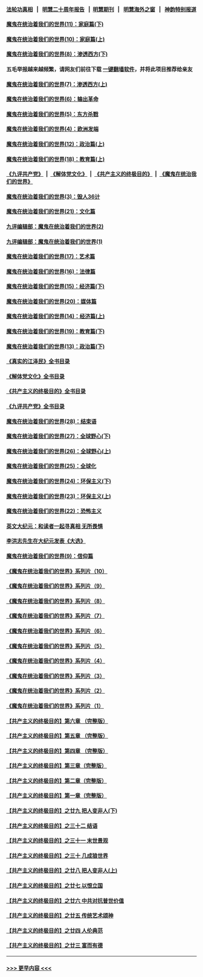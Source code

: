 #### [法轮功真相](https://github.com/gfw-breaker/truth/blob/master/README.md?t=0) &nbsp;&nbsp;|&nbsp;&nbsp; [明慧二十周年报告](https://github.com/gfw-breaker/mh-reports/blob/master/README.md?t=0) &nbsp;&nbsp;|&nbsp;&nbsp;[明慧期刊](https://github.com/gfw-breaker/mh-qikan) &nbsp;&nbsp;|&nbsp;&nbsp; [明慧海外之窗](https://github.com/gfw-breaker/mh-news/blob/master/README.md?t=0) &nbsp;&nbsp;|&nbsp;&nbsp; [神韵特别报道](https://github.com/gfw-breaker/mh-news/blob/master/shenyun.md?t=0)
#### [魔鬼在统治着我们的世界(11)：家庭篇(下)](../pages/nsc422/n10440961.md?t=11181501) 
#### [魔鬼在统治着我们的世界(10)：家庭篇(上)](../pages/nsc422/n10435448.md?t=11181501) 
#### [魔鬼在统治着我们的世界(8)：渗透西方(下)](../pages/nsc422/n10429603.md?t=11181501) 
#### 五毛举报越来越频繁，请网友们前往下载 [一键翻墙软件](https://github.com/gfw-breaker/ssr-accounts)，并将此项目推荐给亲友
#### [魔鬼在统治着我们的世界(7)：渗透西方(上)](../pages/nsc422/n10426013.md?t=11181501) 
#### [魔鬼在统治着我们的世界(6)：输出革命](../pages/nsc422/n10421536.md?t=11181501) 
#### [魔鬼在统治着我们的世界(5)：东方杀戮](../pages/nsc422/n10417707.md?t=11181501) 
#### [魔鬼在统治着我们的世界(4)：欧洲发端](../pages/nsc422/n10414890.md?t=11181501) 
#### [魔鬼在统治着我们的世界(12)：政治篇(上)](../pages/nsc422/n10444576.md?t=11181501) 
#### [魔鬼在统治着我们的世界(18)：教育篇(上)](../pages/nsc422/n10526970.md?t=11181501) 
#### [《九评共产党》](https://github.com/begood0513/9ping.md/blob/master/README.md) &nbsp;|&nbsp; [《解体党文化》](../../../../jtdwh.md/blob/master/README.md)  &nbsp;|&nbsp; [《共产主义的终极目的》](../../../../gczydzjmd.md/blob/master/README.md) &nbsp;|&nbsp; [《魔鬼在统治我们的世界》](../../../../mgztzwmdsj.md/blob/master/README.md) 
#### [魔鬼在统治着我们的世界(3)：毁人36计](../pages/nsc422/n10411583.md?t=11181501) 
#### [魔鬼在统治着我们的世界(21)：文化篇](../pages/nsc422/n10597706.md?t=11181501) 
#### [九评编辑部：魔鬼在统治着我们的世界(2)](../pages/nsc422/n10410036.md?t=11181501) 
#### [九评编辑部：魔鬼在统治着我们的世界(1)](../pages/nsc422/n10406825.md?t=11181501) 
#### [魔鬼在统治着我们的世界(17)：艺术篇](../pages/nsc422/n10499093.md?t=11181501) 
#### [魔鬼在统治着我们的世界(16)：法律篇](../pages/nsc422/n10485969.md?t=11181501) 
#### [魔鬼在统治着我们的世界(15)：经济篇(下)](../pages/nsc422/n10469975.md?t=11181501) 
#### [魔鬼在统治着我们的世界(20)：媒体篇](../pages/nsc422/n10586579.md?t=11181501) 
#### [魔鬼在统治着我们的世界(14)：经济篇(上)](../pages/nsc422/n10457370.md?t=11181501) 
#### [魔鬼在统治着我们的世界(19)：教育篇(下)](../pages/nsc422/n10564808.md?t=11181501) 
#### [魔鬼在统治着我们的世界(13)：政治篇(下)](../pages/nsc422/n10448270.md?t=11181501) 
#### [《真实的江泽民》全书目录](../pages/nsc422/n13721399.md?t=11181501) 
#### [《解体党文化》全书目录](../pages/nsc422/n13721157.md?t=11181501) 
#### [《共产主义的终极目的》全书目录](../pages/nsc422/n13721048.md?t=11181501) 
#### [《九评共产党》全书目录](../pages/nsc422/n13708085.md?t=11181501) 
#### [魔鬼在统治着我们的世界(28)：结束语](../pages/nsc422/n10936246.md?t=11181501) 
#### [魔鬼在统治着我们的世界(27)：全球野心(下)](../pages/nsc422/n10928319.md?t=11181501) 
#### [魔鬼在统治着我们的世界(26)：全球野心(上)](../pages/nsc422/n10900318.md?t=11181501) 
#### [魔鬼在统治着我们的世界(25)：全球化](../pages/nsc422/n10788205.md?t=11181501) 
#### [魔鬼在统治着我们的世界(24)：环保主义(下)](../pages/nsc422/n10695307.md?t=11181501) 
#### [魔鬼在统治着我们的世界(23)：环保主义(上)](../pages/nsc422/n10688613.md?t=11181501) 
#### [魔鬼在统治着我们的世界(22)：恐怖主义](../pages/nsc422/n10614727.md?t=11181501) 
#### [英文大纪元：和读者一起寻真相 无所畏惧](../pages/nsc422/n12542027.md?t=11181501) 
#### [李洪志先生在大纪元发表《大选》](../pages/nsc422/n12534746.md?t=11181501) 
#### [魔鬼在统治着我们的世界(9)：信仰篇](../pages/nsc422/n10432159.md?t=11181501) 
#### [《魔鬼在统治着我们的世界》系列片（10）](../pages/nsc422/n12292670.md?t=11181501) 
#### [《魔鬼在统治着我们的世界》系列片（9）](../pages/nsc422/n12290859.md?t=11181501) 
#### [《魔鬼在统治着我们的世界》系列片（8）](../pages/nsc422/n12287445.md?t=11181501) 
#### [《魔鬼在统治着我们的世界》系列片（7）](../pages/nsc422/n12283425.md?t=11181501) 
#### [《魔鬼在统治着我们的世界》系列片（6）](../pages/nsc422/n12282314.md?t=11181501) 
#### [《魔鬼在统治着我们的世界》系列片（5）](../pages/nsc422/n12281419.md?t=11181501) 
#### [《魔鬼在统治着我们的世界》系列片（4）](../pages/nsc422/n12274024.md?t=11181501) 
#### [《魔鬼在统治着我们的世界》系列片（3）](../pages/nsc422/n12271322.md?t=11181501) 
#### [《魔鬼在统治着我们的世界》系列片（2）](../pages/nsc422/n12269049.md?t=11181501) 
#### [《魔鬼在统治着我们的世界》系列片（1）](../pages/nsc422/n12267575.md?t=11181501) 
#### [【共产主义的终极目的】第六章 （完整版）](../pages/nsc422/n11428913.md?t=11181501) 
#### [【共产主义的终极目的】第五章 （完整版）](../pages/nsc422/n11428912.md?t=11181501) 
#### [【共产主义的终极目的】第四章 （完整版）](../pages/nsc422/n11428907.md?t=11181501) 
#### [【共产主义的终极目的】第三章（完整版）](../pages/nsc422/n11428848.md?t=11181501) 
#### [【共产主义的终极目的】第二章（完整版）](../pages/nsc422/n11428831.md?t=11181501) 
#### [【共产主义的终极目的】第一章（完整版）](../pages/nsc422/n11417651.md?t=11181501) 
#### [【共产主义的终极目的】之廿九 把人变非人(下)](../pages/nsc422/n11344140.md?t=11181501) 
#### [【共产主义的终极目的】之三十二 结语](../pages/nsc422/n11360535.md?t=11181501) 
#### [【共产主义的终极目的】之三十一 末世景观](../pages/nsc422/n11351129.md?t=11181501) 
#### [【共产主义的终极目的】之三十 几成狼世界](../pages/nsc422/n11348280.md?t=11181501) 
#### [【共产主义的终极目的】之廿八 把人变非人(上)](../pages/nsc422/n11340492.md?t=11181501) 
#### [【共产主义的终极目的】之廿七 以恨立国](../pages/nsc422/n11336944.md?t=11181501) 
#### [【共产主义的终极目的】之廿六 中共对抗普世价值](../pages/nsc422/n11324785.md?t=11181501) 
#### [【共产主义的终极目的】之廿五 传统艺术颂神](../pages/nsc422/n11296396.md?t=11181501) 
#### [【共产主义的终极目的】之廿四 人伦典范](../pages/nsc422/n11296397.md?t=11181501) 
#### [【共产主义的终极目的】之廿三 富而有德](../pages/nsc422/n11283598.md?t=11181501) 

----
#### [ >>> 更早内容 <<< ](../indexes/nsc422-earlier.md)
